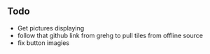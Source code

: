 ## Todo 
- Get pictures displaying
- follow that github link from grehg to pull tiles from offline source
- fix button imagies
